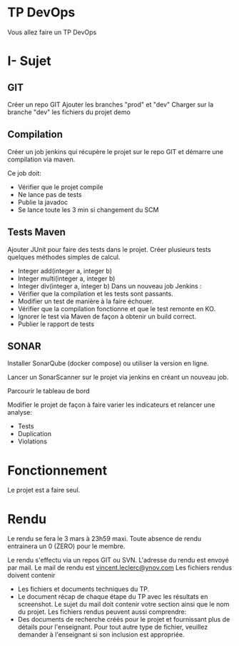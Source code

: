 
# TP DevOps

Vous allez faire un TP DevOps

# I- Sujet

## GIT 

Créer un repo GIT
Ajouter les branches "prod" et "dev"
Charger sur la branche "dev" les fichiers du projet demo

## Compilation

Créer un job jenkins qui récupère le projet sur le repo GIT et démarre une compilation via maven.

Ce job doit:
- Vérifier que le projet compile
- Ne lance pas de tests
- Publie la javadoc
- Se lance toute les 3 min si changement du SCM

## Tests Maven

Ajouter JUnit pour faire des tests dans le projet.
Créer plusieurs tests quelques méthodes simples de calcul.
- Integer add(integer a, integer b)
- Integer multi(integer a, integer b)
- Integer div(integer a, integer b)
Dans un nouveau job Jenkins :
- Vérifier que la compilation et les tests sont passants.
- Modifier un test de manière à la faire échouer.
- Vérifier que la compilation fonctionne et que le test remonte en KO.
- Ignorer le test via Maven de façon à obtenir un build correct.
- Publier le rapport de tests


## SONAR

Installer SonarQube (docker compose) ou utiliser la version en ligne.

Lancer un SonarScanner sur le projet via jenkins en créant un nouveau job.

Parcourir le tableau de bord

Modifier le projet de façon à faire varier les indicateurs et relancer une analyse:
- Tests
- Duplication
- Violations


# Fonctionnement

Le projet est a faire seul.

# Rendu

Le rendu se fera le 3 mars à 23h59 maxi.
Toute absence de rendu entrainera un 0 (ZERO) pour le membre.

Le rendu s'effectu via un repos GIT ou SVN. L'adresse du rendu est envoyé par mail.
Le mail de rendu est vincent.leclerc@ynov.com
Les fichiers rendus doivent contenir
  - Les fichiers et documents techniques du TP.
  - Le document récap de chaque étape du TP avec les résultats en screenshot.
Le sujet du mail doit contenir votre section ainsi que le nom du projet.
Les fichiers rendus peuvent aussi comprendre: 
  - Des documents de recherche créés pour le projet et fournissant plus de détails pour l'enseignant.
Pour tout autre type de fichier, veuillez demander à l'enseignant si son inclusion est appropriée.
